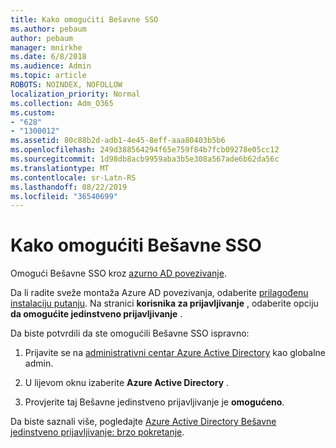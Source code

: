 ```yaml
---
title: Kako omogućiti Bešavne SSO
ms.author: pebaum
author: pebaum
manager: mnirkhe
ms.date: 6/8/2018
ms.audience: Admin
ms.topic: article
ROBOTS: NOINDEX, NOFOLLOW
localization_priority: Normal
ms.collection: Adm_O365
ms.custom:
- "628"
- "1300012"
ms.assetid: 80c88b2d-adb1-4e45-8eff-aaa80403b5b6
ms.openlocfilehash: 249d388564294f65e759f84b7fcb09278e05cc12
ms.sourcegitcommit: 1d98db8acb9959aba3b5e308a567ade6b62da56c
ms.translationtype: MT
ms.contentlocale: sr-Latn-RS
ms.lasthandoff: 08/22/2019
ms.locfileid: "36540699"
---
```

# <a name="how-to-enable-seamless-sso"></a>Kako omogućiti Bešavne SSO

Omogući Bešavne SSO kroz [azurno AD povezivanje](https://docs.microsoft.com/azure/active-directory/connect/active-directory-aadconnect).
  
Da li radite sveže montaža Azure AD povezivanja, odaberite [prilagođenu instalaciju putanju](https://docs.microsoft.com/azure/active-directory/connect/active-directory-aadconnect-get-started-custom). Na stranici **korisnika za prijavljivanje** , odaberite opciju **da omogućite jedinstveno prijavljivanje** .
  
Da biste potvrdili da ste omogućili Bešavne SSO ispravno:
  
1. Prijavite se na [administrativni centar Azure Active Directory](https://aad.portal.azure.com) kao globalne admin.

2. U lijevom oknu izaberite **Azure Active Directory** .

3. Provjerite taj Bešavne jedinstveno prijavljivanje je **omogućeno**.

Da biste saznali više, pogledajte [Azure Active Directory Bešavne jedinstveno prijavljivanje: brzo pokretanje](https://docs.microsoft.com/azure/active-directory/connect/active-directory-aadconnect-sso-quick-start).
  